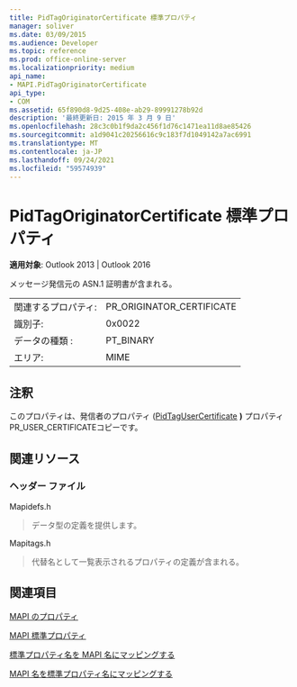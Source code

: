 ```yaml
---
title: PidTagOriginatorCertificate 標準プロパティ
manager: soliver
ms.date: 03/09/2015
ms.audience: Developer
ms.topic: reference
ms.prod: office-online-server
ms.localizationpriority: medium
api_name:
- MAPI.PidTagOriginatorCertificate
api_type:
- COM
ms.assetid: 65f890d8-9d25-408e-ab29-89991278b92d
description: '最終更新日: 2015 年 3 月 9 日'
ms.openlocfilehash: 28c3c0b1f9da2c456f1d76c1471ea11d8ae85426
ms.sourcegitcommit: a1d9041c20256616c9c183f7d1049142a7ac6991
ms.translationtype: MT
ms.contentlocale: ja-JP
ms.lasthandoff: 09/24/2021
ms.locfileid: "59574939"
---
```

# <a name="pidtagoriginatorcertificate-canonical-property"></a>PidTagOriginatorCertificate 標準プロパティ

  
  
**適用対象**: Outlook 2013 | Outlook 2016 
  
メッセージ発信元の ASN.1 証明書が含まれる。
  
|||
|:-----|:-----|
|関連するプロパティ:  <br/> |PR_ORIGINATOR_CERTIFICATE  <br/> |
|識別子:  <br/> |0x0022  <br/> |
|データの種類 :   <br/> |PT_BINARY  <br/> |
|エリア:  <br/> |MIME  <br/> |
   
## <a name="remarks"></a>注釈

このプロパティは、発信者のプロパティ ([PidTagUserCertificate](pidtagusercertificate-canonical-property.md) **)** プロパティPR_USER_CERTIFICATEコピーです。
  
## <a name="related-resources"></a>関連リソース

### <a name="header-files"></a>ヘッダー ファイル

Mapidefs.h
  
> データ型の定義を提供します。
    
Mapitags.h
  
> 代替名として一覧表示されるプロパティの定義が含まれる。
    
## <a name="see-also"></a>関連項目



[MAPI のプロパティ](mapi-properties.md)
  
[MAPI 標準プロパティ](mapi-canonical-properties.md)
  
[標準プロパティ名を MAPI 名にマッピングする](mapping-canonical-property-names-to-mapi-names.md)
  
[MAPI 名を標準プロパティ名にマッピングする](mapping-mapi-names-to-canonical-property-names.md)


